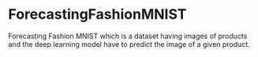 # ForecastingFashionMNIST
Forecasting Fashion MNIST which is a dataset having images of products and the deep learning model have to predict the image of a given product.
